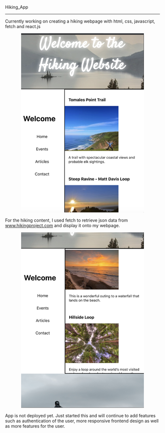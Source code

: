 Hiking_App

***************************************************

Currently working on creating a hiking webpage with html, css, javascript, fetch and react.js


<div align="center">
    <img src="src/images/readmeimage.png" width="400px"</img> 
</div>

For the hiking content, I used fetch to retrieve json data from www.hikingproject.com and display it onto my webpage. 

<div align="center">
    <img src="src/images/readmeimage2.png" width="400px"</img> 
</div>

App is not deployed yet. Just started this and will continue to add features such as authentication of the user, 
more responsive frontend design as well as more features for the user. 